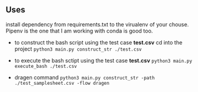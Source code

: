 ## Uses 
install dependency from requirements.txt to the virualenv of your chouse. Pipenv is the one that I am working with conda is good too.

- to construct the bash script using the test case **test.csv**
cd into the project
`python3 main.py construct_str ./test.csv`

- to execute the bash sctipt using the test case **test.csv**
`python3 main.py execute_bash ./test.csv`

- dragen command
` python3 main.py construct_str -path ./test_samplesheet.csv -flow dragen   `